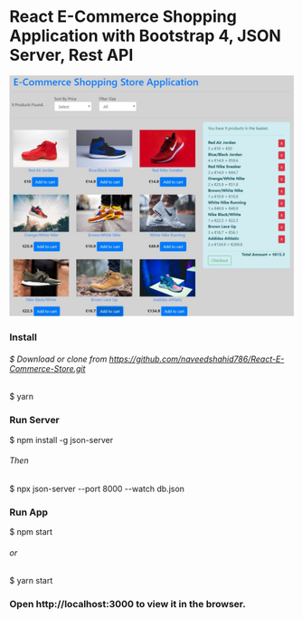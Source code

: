 # React E-Commerce Shopping Application with Bootstrap 4, JSON Server, Rest API
![](ReactStore.JPG)
### Install
###### $ Download or clone from https://github.com/naveedshahid786/React-E-Commerce-Store.git
$ yarn


### Run Server
$ npm install -g json-server

###### Then
$ npx json-server --port 8000 --watch db.json


### Run App
$ npm start
###### or
$ yarn start


### Open http://localhost:3000 to view it in the browser.
